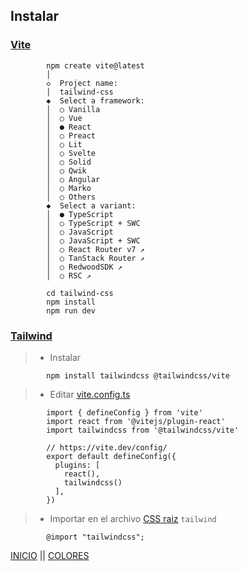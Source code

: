 ## Instalar
### [Vite](https://es.vite.dev/guide/)
```
        npm create vite@latest
        │
        ◇  Project name:
        │  tailwind-css
        ◆  Select a framework:
        │  ○ Vanilla
        │  ○ Vue
        │  ● React
        │  ○ Preact
        │  ○ Lit
        │  ○ Svelte
        │  ○ Solid
        │  ○ Qwik
        │  ○ Angular
        │  ○ Marko
        │  ○ Others
        ◆  Select a variant:
        │  ● TypeScript
        │  ○ TypeScript + SWC
        │  ○ JavaScript
        │  ○ JavaScript + SWC
        │  ○ React Router v7 ↗
        │  ○ TanStack Router ↗
        │  ○ RedwoodSDK ↗
        │  ○ RSC ↗        

        cd tailwind-css
        npm install    
        npm run dev 
```
### [Tailwind](https://tailwindcss.com/docs/installation/using-vite)
>- Instalar
```
        npm install tailwindcss @tailwindcss/vite
```
>- Editar [vite.config.ts](./tailwind-css/vite.config.ts)
```
        import { defineConfig } from 'vite'
        import react from '@vitejs/plugin-react'
        import tailwindcss from '@tailwindcss/vite'

        // https://vite.dev/config/
        export default defineConfig({
          plugins: [
            react(),
            tailwindcss()
          ],
        })
```
>- Importar en el archivo [CSS raiz](./tailwind-css/src/index.css) ```tailwind```
```
        @import "tailwindcss";
```


[INICIO](./README.md) || [COLORES](./02-colores.md)